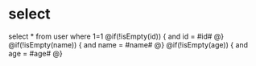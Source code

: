 select
===
select * from user where 1=1
@if(!isEmpty(id)) {
    and id = #id#
@}
@if(!isEmpty(name)) {
    and name = #name#
@}
@if(!isEmpty(age)) {
    and age = #age#
@}